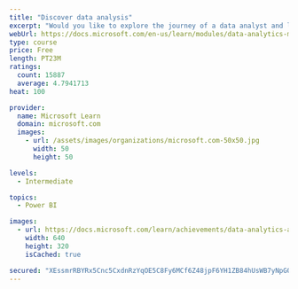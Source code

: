 ```yaml
---
title: "Discover data analysis"
excerpt: "Would you like to explore the journey of a data analyst and learn how a data analyst tells a story with data? In this module, you will explore the different roles in data and learn the different tasks of a data analyst."
webUrl: https://docs.microsoft.com/en-us/learn/modules/data-analytics-microsoft/
type: course
price: Free
length: PT23M
ratings:
  count: 15887
  average: 4.7941713
heat: 100

provider:
  name: Microsoft Learn
  domain: microsoft.com
  images:
    - url: /assets/images/organizations/microsoft.com-50x50.jpg
      width: 50
      height: 50

levels:
  - Intermediate

topics:
  - Power BI

images:
  - url: https://docs.microsoft.com/learn/achievements/data-analytics-and-microsoft-social.png
    width: 640
    height: 320
    isCached: true

secured: "XEssmrRBYRx5Cnc5CxdnRzYqOE5C8Fy6MCf6Z48jpF6YH1ZB84hUsWB7yNpGOah4dXEqWGNxSZWp4zi6S6btpYocPFjStlKscx8iHpQ8M6vogjpxsWeiSrvFT4fto6qdpLl5TbSu8M17VMzEhA33q5BYcOkD8tHkbX2+QFOdzpYWa48qjuIrqIUuZbZm6itTH08HsIddd/1uDD+VzYQVQT23Zy6MW9/UcxDAydEnbXaJx78EqXfzhkOERUMomqaSXfMAOOXe2B/TTMzQ60TXygHyeiRrwNVZlQMi8uLkaH6UupFdnCtNZw807VyfDxJJvIKjc/nnk8WC/1ZCVBoFXKHcf/5hd/1cy+CY1UevKsjubEIDbrT5VZzEHVu/ewkrOMeyKJqsRV+PflxeMNay4CY8zkEondRX6HCjwOJ/kTC+UtEj3bBsYmfyNoM3T2kN;gOyoVS3d9R8gCyCd7QbHUw=="
---
```


